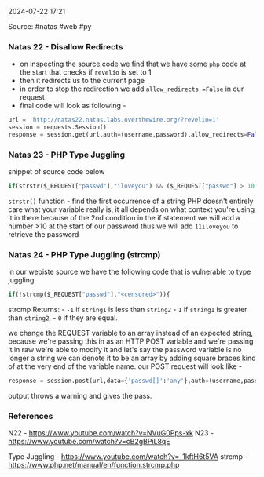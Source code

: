 
2024-07-22 17:21

Source: #natas  #web #py 
### Natas 22 - Disallow Redirects

- on inspecting the source code we find that we have some `php` code at the start that checks if `revelio` is set to 1 
- then it redirects us to the current page 
- in order to stop the redirection we add `allow_redirects =False` in our request
- final code will look as following - 

```python
url = 'http://natas22.natas.labs.overthewire.org/?revelio=1'
session = requests.Session()
response = session.get(url,auth=(username,password),allow_redirects=False)
```

### Natas 23 - PHP Type Juggling

snippet of source code below
```python
if(strstr($_REQUEST["passwd"],"iloveyou") && ($_REQUEST["passwd"] > 10 )){
```
`strstr()` function - find the first occurrence of a string
PHP doesn't entirely care what your variable really is, it all depends on what context you're using it in there 
because of the 2nd condition in the if statement we will add a number >10 at the start of our password 
thus we will add `11iloveyou`  to retrieve the password

### Natas 24 - PHP Type Juggling (strcmp)

in our webiste source we have the following code that is vulnerable to type juggling
```python
if(!strcmp($_REQUEST["passwd"],"<censored>")){
```
strcmp Returns: 
	- `-1` if `string1` is less than `string2`
	- `1` if `string1` is greater than `string2`, 
	- `0` if they are equal.
	
we change the REQUEST variable to an array instead of an expected string, because we're passing this in as an HTTP POST variable and we're passing it in raw we're able to modify it and let's say the password variable is no longer a string we can denote it to be an array by adding  square braces kind of at the very end of the variable name. our POST request will look like - 
```python
response = session.post(url,data={'passwd[]':'any'},auth=(username,password))
```
output throws a warning and gives the pass.

### References

N22 - https://www.youtube.com/watch?v=NVuG0Pps-xk
N23 - https://www.youtube.com/watch?v=cB2gBPiL8qE

Type Juggling - https://www.youtube.com/watch?v=-1kftH6t5VA
strcmp - https://www.php.net/manual/en/function.strcmp.php